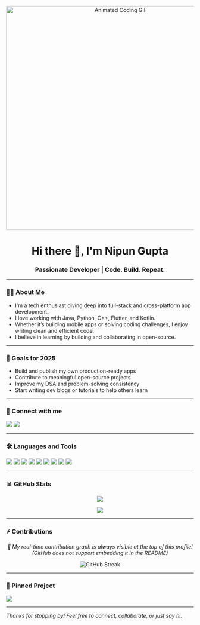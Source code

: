 <p align="center">
  <img src="https://media.giphy.com/media/qgQUggAC3Pfv687qPC/giphy.gif" alt="Animated Coding GIF" width="600"/>
</p>

<h1 align="center">Hi there 👋, I'm Nipun Gupta</h1>
<h3 align="center">Passionate Developer | Code. Build. Repeat.</h3>

---

### 👨‍💻 About Me

- I'm a tech enthusiast diving deep into full-stack and cross-platform app development.  
- I love working with Java, Python, C++, Flutter, and Kotlin.  
- Whether it’s building mobile apps or solving coding challenges, I enjoy writing clean and efficient code.  
- I believe in learning by building and collaborating in open-source.  

---

### 🎯 Goals for 2025

- Build and publish my own production-ready apps  
- Contribute to meaningful open-source projects  
- Improve my DSA and problem-solving consistency  
- Start writing dev blogs or tutorials to help others learn  

---

### 🔗 Connect with me  
<p align="left">
  <a href="https://github.com/KESPREME" target="_blank"><img src="https://img.icons8.com/ios-glyphs/30/000000/github.png" /></a>
  <a href="https://www.linkedin.com/in/nipun-gupta-198b90175" target="_blank"><img src="https://img.icons8.com/color/48/linkedin.png" /></a>
</p>

---

### 🛠️ Languages and Tools

<p align="left">
  <img src="https://img.icons8.com/color/48/java-coffee-cup-logo--v1.png"/>
  <img src="https://img.icons8.com/color/48/c-plus-plus-logo.png"/>
  <img src="https://img.icons8.com/color/48/c-programming.png"/>
  <img src="https://img.icons8.com/color/48/python--v1.png"/>
  <img src="https://img.icons8.com/color/48/flutter.png"/>
  <img src="https://img.icons8.com/color/48/kotlin.png"/>
  <img src="https://img.icons8.com/color/48/javascript--v1.png"/>
  <img src="https://img.icons8.com/color/48/html-5--v1.png"/>
  <img src="https://img.icons8.com/color/48/css3.png"/>
</p>

---

### 📊 GitHub Stats

<p align="center">
  <img src="https://github-readme-stats.vercel.app/api?username=KESPREME&show_icons=true&theme=tokyonight" />
</p>

<p align="center">
  <img src="https://github-readme-stats.vercel.app/api/top-langs/?username=KESPREME&layout=compact&theme=tokyonight" />
</p>

---

### ⚡ Contributions

<p align="center">
  <em>
    🚀 My real-time contribution graph is always visible at the top of this profile!<br>
    (GitHub does not support embedding it in the README)
  </em>
</p>

<!-- Optional: Add streak stats for a visual touch -->
<p align="center">
  <img src="https://streak-stats.demolab.com?user=KESPREME&theme=tokyonight&hide_border=true" alt="GitHub Streak" />
</p>

---

### 📌 Pinned Project

<a href="https://github.com/KESPREME/music_streaming_app">
  <img align="center" src="https://github-readme-stats.vercel.app/api/pin/?username=KESPREME&repo=music_streaming_app&theme=tokyonight" />
</a>

---

*Thanks for stopping by! Feel free to connect, collaborate, or just say hi.*
